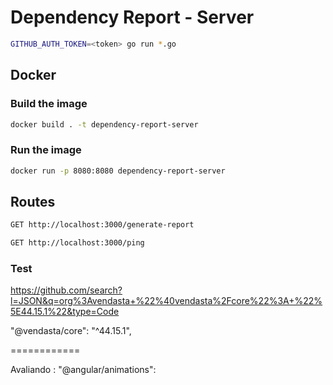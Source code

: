 # Dependency Report - Server

```bash
GITHUB_AUTH_TOKEN=<token> go run *.go
```

## Docker

### Build the image

```bash
docker build . -t dependency-report-server
```

### Run the image

```bash
docker run -p 8080:8080 dependency-report-server
```

## Routes

```bash
GET http://localhost:3000/generate-report
```

```bash
GET http://localhost:3000/ping
```

### Test

https://github.com/search?l=JSON&q=org%3Avendasta+%22%40vendasta%2Fcore%22%3A+%22%5E44.15.1%22&type=Code

 "@vendasta/core": "^44.15.1",

============

Avaliando :   "@angular/animations": 